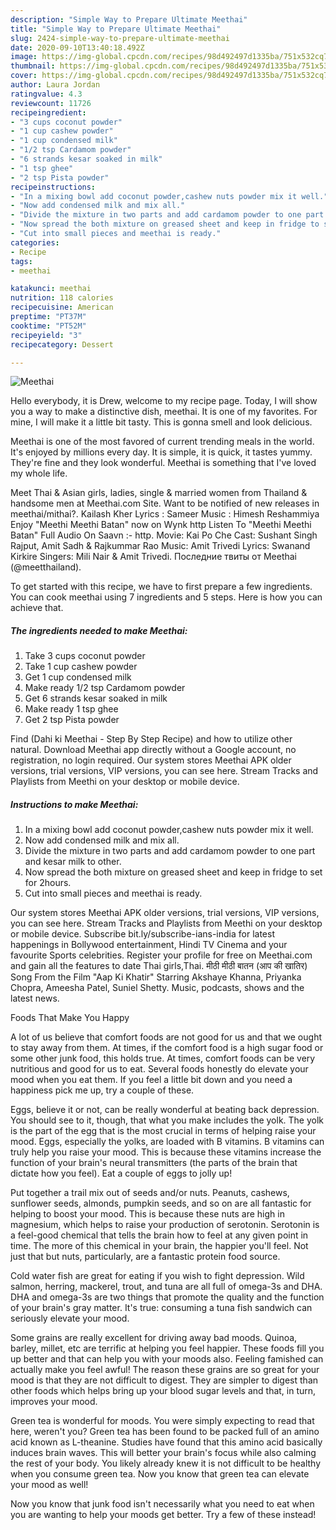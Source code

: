 ```yaml
---
description: "Simple Way to Prepare Ultimate Meethai"
title: "Simple Way to Prepare Ultimate Meethai"
slug: 2424-simple-way-to-prepare-ultimate-meethai
date: 2020-09-10T13:40:18.492Z
image: https://img-global.cpcdn.com/recipes/98d492497d1335ba/751x532cq70/meethai-recipe-main-photo.jpg
thumbnail: https://img-global.cpcdn.com/recipes/98d492497d1335ba/751x532cq70/meethai-recipe-main-photo.jpg
cover: https://img-global.cpcdn.com/recipes/98d492497d1335ba/751x532cq70/meethai-recipe-main-photo.jpg
author: Laura Jordan
ratingvalue: 4.3
reviewcount: 11726
recipeingredient:
- "3 cups coconut powder"
- "1 cup cashew powder"
- "1 cup condensed milk"
- "1/2 tsp Cardamom powder"
- "6 strands kesar soaked in milk"
- "1 tsp ghee"
- "2 tsp Pista powder"
recipeinstructions:
- "In a mixing bowl add coconut powder,cashew nuts powder mix it well."
- "Now add condensed milk and mix all."
- "Divide the mixture in two parts and add cardamom powder to one part and kesar milk to other."
- "Now spread the both mixture on greased sheet and keep in fridge to set for 2hours."
- "Cut into small pieces and meethai is ready."
categories:
- Recipe
tags:
- meethai

katakunci: meethai 
nutrition: 118 calories
recipecuisine: American
preptime: "PT37M"
cooktime: "PT52M"
recipeyield: "3"
recipecategory: Dessert

---
```



![Meethai](https://img-global.cpcdn.com/recipes/98d492497d1335ba/751x532cq70/meethai-recipe-main-photo.jpg)

Hello everybody, it is Drew, welcome to my recipe page. Today, I will show you a way to make a distinctive dish, meethai. It is one of my favorites. For mine, I will make it a little bit tasty. This is gonna smell and look delicious.

Meethai is one of the most favored of current trending meals in the world. It's enjoyed by millions every day. It is simple, it is quick, it tastes yummy. They're fine and they look wonderful. Meethai is something that I've loved my whole life.

Meet Thai &amp; Asian girls, ladies, single &amp; married women from Thailand &amp; handsome men at Meethai.com Site. Want to be notified of new releases in meethai/mithai?. Kailash Kher Lyrics : Sameer Music : Himesh Reshammiya Enjoy &#34;Meethi Meethi Batan&#34; now on Wynk http Listen To &#34;Meethi Meethi Batan&#34; Full Audio On Saavn :- http. Movie: Kai Po Che Cast: Sushant Singh Rajput, Amit Sadh &amp; Rajkummar Rao Music: Amit Trivedi Lyrics: Swanand Kirkire Singers: Mili Nair &amp; Amit Trivedi. Последние твиты от Meethai (@meetthailand).


To get started with this recipe, we have to first prepare a few ingredients. You can cook meethai using 7 ingredients and 5 steps. Here is how you can achieve that.

<!--inarticleads1-->

##### The ingredients needed to make Meethai:

1. Take 3 cups coconut powder
1. Take 1 cup cashew powder
1. Get 1 cup condensed milk
1. Make ready 1/2 tsp Cardamom powder
1. Get 6 strands kesar soaked in milk
1. Make ready 1 tsp ghee
1. Get 2 tsp Pista powder


Find (Dahi ki Meethai - Step By Step Recipe) and how to utilize other natural. Download Meethai app directly without a Google account, no registration, no login required. Our system stores Meethai APK older versions, trial versions, VIP versions, you can see here. Stream Tracks and Playlists from Meethi on your desktop or mobile device. 

<!--inarticleads2-->

##### Instructions to make Meethai:

1. In a mixing bowl add coconut powder,cashew nuts powder mix it well.
1. Now add condensed milk and mix all.
1. Divide the mixture in two parts and add cardamom powder to one part and kesar milk to other.
1. Now spread the both mixture on greased sheet and keep in fridge to set for 2hours.
1. Cut into small pieces and meethai is ready.


Our system stores Meethai APK older versions, trial versions, VIP versions, you can see here. Stream Tracks and Playlists from Meethi on your desktop or mobile device. Subscribe bit.ly/subscribe-ians-india for latest happenings in Bollywood entertainment, Hindi TV Cinema and your favourite Sports celebrities. Register your profile for free on Meethai.com and gain all the features to date Thai girls,Thai. मीठी मीठी बातन (आप की खातिर) Song From the Film &#34;Aap Ki Khatir&#34; Starring Akshaye Khanna, Priyanka Chopra, Ameesha Patel, Suniel Shetty. Music, podcasts, shows and the latest news. 

Foods That Make You Happy


A lot of us believe that comfort foods are not good for us and that we ought to stay away from them. At times, if the comfort food is a high sugar food or some other junk food, this holds true. At times, comfort foods can be very nutritious and good for us to eat. Several foods honestly do elevate your mood when you eat them. If you feel a little bit down and you need a happiness pick me up, try a couple of these.

Eggs, believe it or not, can be really wonderful at beating back depression. You should see to it, though, that what you make includes the yolk. The yolk is the part of the egg that is the most crucial in terms of helping raise your mood. Eggs, especially the yolks, are loaded with B vitamins. B vitamins can truly help you raise your mood. This is because these vitamins increase the function of your brain's neural transmitters (the parts of the brain that dictate how you feel). Eat a couple of eggs to jolly up!

Put together a trail mix out of seeds and/or nuts. Peanuts, cashews, sunflower seeds, almonds, pumpkin seeds, and so on are all fantastic for helping to boost your mood. This is because these nuts are high in magnesium, which helps to raise your production of serotonin. Serotonin is a feel-good chemical that tells the brain how to feel at any given point in time. The more of this chemical in your brain, the happier you'll feel. Not just that but nuts, particularly, are a fantastic protein food source.

Cold water fish are great for eating if you wish to fight depression. Wild salmon, herring, mackerel, trout, and tuna are all full of omega-3s and DHA. DHA and omega-3s are two things that promote the quality and the function of your brain's gray matter. It's true: consuming a tuna fish sandwich can seriously elevate your mood. 

Some grains are really excellent for driving away bad moods. Quinoa, barley, millet, etc are terrific at helping you feel happier. These foods fill you up better and that can help you with your moods also. Feeling famished can actually make you feel awful! The reason these grains are so great for your mood is that they are not difficult to digest. They are simpler to digest than other foods which helps bring up your blood sugar levels and that, in turn, improves your mood.

Green tea is wonderful for moods. You were simply expecting to read that here, weren't you? Green tea has been found to be packed full of an amino acid known as L-theanine. Studies have found that this amino acid basically induces brain waves. This will better your brain's focus while also calming the rest of your body. You likely already knew it is not difficult to be healthy when you consume green tea. Now you know that green tea can elevate your mood as well!

Now you know that junk food isn't necessarily what you need to eat when you are wanting to help your moods get better. Try a few of these instead!

